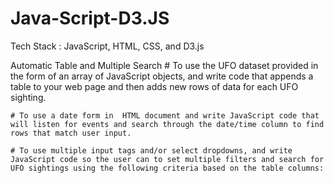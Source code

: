 # Java-Script-D3.JS
Tech Stack : JavaScript, HTML, CSS, and D3.js
[](Dashboard.jpg)

Automatic Table and Multiple Search
    # To use the UFO dataset provided in the form of an array of JavaScript objects, and write code that appends a table to your web page and then adds new rows of data for each UFO sighting.
    
    # To use a date form in  HTML document and write JavaScript code that will listen for events and search through the date/time column to find rows that match user input.
    
    # To use multiple input tags and/or select dropdowns, and write JavaScript code so the user can to set multiple filters and search for UFO sightings using the following criteria based on the table columns: